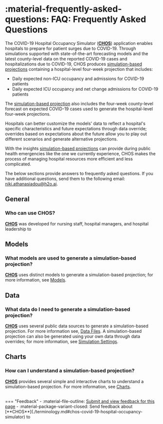 # :material-frequently-asked-questions: FAQ: Frequently Asked Questions 
 


The COVID-19 Hospital Occupancy Simulator ([**CHOS**](./terminology.md#chos-covid-19-hospital-occupancy-simulator])) application enables hospitals to prepare for patient surges due to COVID-19. Through simulations supported with state-of-the-art forecasting models and the latest county-level data on the reported COVID-19 cases and hospitalizations due to COVID-19, CHOS produces [simulation-based projections](./terminology.md#simulation-based-projection) containing a hospital-level four-week projection that includes:

- Daily expected non-ICU occupancy and admissions for COVID-19 patients 
- Daily expected ICU occupancy and net change admissions for COVID-19 patients 

The [simulation-based projection](./terminology.md#simulation-based-projection) also includes the four-week county-level forecast on expected COVID-19 cases used to generate the hospital-level four-week projections.

Hospitals can better customize the models' data to reflect a hospital's specific characteristics and future expectations through data override; overrides based on expectations about the future allow you to play out different scenarios and generate alternative projections.

With the insights [simulation-based projections](./terminology.md#simulation-based-projection) can provide during public health emergencies like the one we currently experience, CHOS makes the process of managing hospital resources more efficient and less complicated.


The below sections provide answers to frequently asked questions. If you have additional questions, send them to the following email: <niki.athanasiadou@h2o.ai>.


## General 

### Who can use CHOS? 


[**CHOS**](./terminology.md#chos-covid-19-hospital-occupancy-simulator]) was developed for nursing staff, hospital managers, and hospital leadership to 

## Models 

### What models are used to generate a simulation-based projection? 

[**CHOS**](./terminology.md#chos-covid-19-hospital-occupancy-simulator]) uses distinct models to generate a simulation-based projection; for more information, see [Models](models.md).

## Data

### What data do I need to generate a simulation-based projection? 

[**CHOS**](./terminology.md#chos-covid-19-hospital-occupancy-simulator]) uses several public data sources to generate a simulation-based projection. For more information see, [Data Files](data_files.md). A simulation-based projection can also be generated using your own data through data overrides; for more information, see [Simulation Settings](simulation_settings.md).

## Charts 

### How can I understand a simulation-based projection? 

[**CHOS**](./terminology.md#chos-covid-19-hospital-occupancy-simulator]) provides several simple and interactive charts to understand a  simulation-based projection. For more information, see [Charts](charts.md).




<br>
=== "Feedback"
    - :material-file-outline: <a href="https://github.com/h2oai/h2o-health/issues/new?assignees=5675sp&labels=chos%2Fdocumentation&template=chos_documentation_feedback.md&title=%5BCHOS+DOCS%5D" target="_blank">Submit and view feedback for this page</a>
    - :material-package-variant-closed: Send feedback about [**CHOS**](./terminology.md#chos-covid-19-hospital-occupancy-simulator) to <niki.athanasiadou@h2o.ai>
